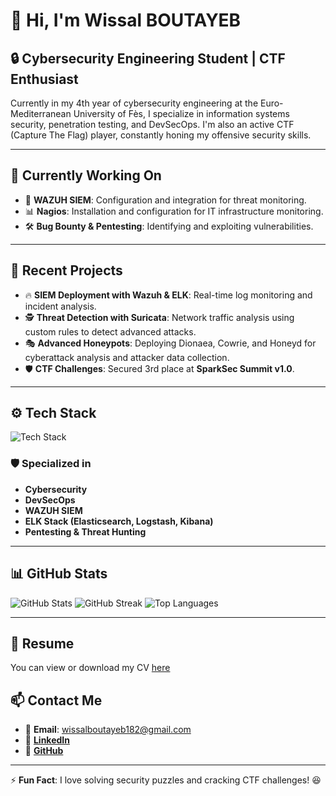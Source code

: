 # 👋 Hi, I'm Wissal BOUTAYEB

## 🔒 Cybersecurity Engineering Student | CTF Enthusiast

Currently in my 4th year of cybersecurity engineering at the Euro-Mediterranean University of Fès, I specialize in information systems security, penetration testing, and DevSecOps. I'm also an active CTF (Capture The Flag) player, constantly honing my offensive security skills.

---

## 🎯 Currently Working On
- 🔎 **WAZUH SIEM**: Configuration and integration for threat monitoring.  
- 📊 **Nagios**: Installation and configuration for IT infrastructure monitoring.  
- 🛠️ **Bug Bounty & Pentesting**: Identifying and exploiting vulnerabilities.  

---

## 🚀 Recent Projects
- 🔥 **SIEM Deployment with Wazuh & ELK**: Real-time log monitoring and incident analysis.  
- 🕵️ **Threat Detection with Suricata**: Network traffic analysis using custom rules to detect advanced attacks.  
- 🎭 **Advanced Honeypots**: Deploying Dionaea, Cowrie, and Honeyd for cyberattack analysis and attacker data collection.  
- 🛡️ **CTF Challenges**: Secured 3rd place at **SparkSec Summit v1.0**.  

---

## ⚙️ Tech Stack
![Tech Stack](https://skillicons.dev/icons?i=linux,python,docker,kubernetes,mysql,html,css,nodejs,javascript,oracle,php,bash,git)

### 🛡️ Specialized in
- **Cybersecurity**
- **DevSecOps**
- **WAZUH SIEM**
- **ELK Stack (Elasticsearch, Logstash, Kibana)**
- **Pentesting & Threat Hunting**

---

## 📊 GitHub Stats
![GitHub Stats](https://github-readme-stats.vercel.app/api?username=wissalboutayeb&show_icons=true&theme=radical)
![GitHub Streak](https://github-readme-streak-stats.herokuapp.com/?user=wissalboutayeb&theme=radical)
![Top Languages](https://github-readme-stats.vercel.app/api/top-langs/?username=wissalboutayeb&layout=compact&theme=radical)

---
## 📄 Resume  
You can view or download my CV [here](./Resume-WissalBoutayeb)

## 📫 Contact Me
- 📩 **Email**: wissalboutayeb182@gmail.com  
- 🔗 [**LinkedIn**](https://www.linkedin.com/in/wissal-boutayeb-b57a13277/)  
- 🔗 [**GitHub**](https://github.com/wissalboutayeb)  

---

⚡ **Fun Fact**: I love solving security puzzles and cracking CTF challenges! 😆
